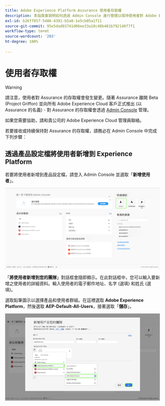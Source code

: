 ```yaml
---
title: Adobe Experience Platform Assurance 使用者存取權
description: 本指南會說明如何透過 Admin Console 進行管理以保持使用者對 Adob​​e Experience Platform Assurance 的存取權。
exl-id: b26ff857-5486-4391-b5a0-1e5cb05a1f11
source-git-commit: 95e5dad03741d06ee33a10c48b481b792140f7f1
workflow-type: tm+mt
source-wordcount: '203'
ht-degree: 100%

---
```


# 使用者存取權

>[!WARNING]
>
>請注意，使用者對 Assurance 的存取權會發生變更。隨著 Assurance 離開 Beta (Project Griffon) 並向所有 Adob&#x200B;&#x200B;e Experience Cloud 客戶正式推出 (以 Assurance 的名義) - 對 Assurance 的存取權會透過 [Admin Console](https://helpx.adobe.com/tw/enterprise/using/admin-console.html) 管理。
>
>如果您需要協助，請和貴公司的 Adob&#x200B;&#x200B;e Experience Cloud 管理員聯絡。

若要接收或持續保持對 Assurance 的存取權，請務必在 Admin Console 中完成下列步驟：

## 透過產品設定檔將使用者新增到 Experience Platform

若要將使用者新增到產品設定檔，請登入 Admin Console 並選取「**新增使用者**」。

![「新增使用者」按鈕會反白顯示。](./images/get-access/product-profile-add-users.png)

「**將使用者新增到您的團隊**」對話框會隨即顯示。在此對話框中，您可以輸入要新增之使用者的詳細資料。輸入使用者的電子郵件地址、名字 (選填) 和姓氏 (選填)。

選取鉛筆圖示以選擇產品和使用者群組。在這裡選取 **Adobe Experience Platform**，然後選取 **AEP-Default-All-Users**，接著選取「**儲存**」。

![將顯示一個對話框，內容會說明如何新增產品設定檔。](./images/get-access/product-profile-add-profile.png)
